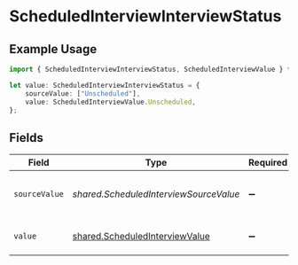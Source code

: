 # ScheduledInterviewInterviewStatus

## Example Usage

```typescript
import { ScheduledInterviewInterviewStatus, ScheduledInterviewValue } from "@stackone/stackone-client-ts/sdk/models/shared";

let value: ScheduledInterviewInterviewStatus = {
    sourceValue: ["Unscheduled"],
    value: ScheduledInterviewValue.Unscheduled,
};
```

## Fields

| Field                                                                                   | Type                                                                                    | Required                                                                                | Description                                                                             | Example                                                                                 |
| --------------------------------------------------------------------------------------- | --------------------------------------------------------------------------------------- | --------------------------------------------------------------------------------------- | --------------------------------------------------------------------------------------- | --------------------------------------------------------------------------------------- |
| `sourceValue`                                                                           | *shared.ScheduledInterviewSourceValue*                                                  | :heavy_minus_sign:                                                                      | The source value of the interview status.                                               | Unscheduled                                                                             |
| `value`                                                                                 | [shared.ScheduledInterviewValue](../../../sdk/models/shared/scheduledinterviewvalue.md) | :heavy_minus_sign:                                                                      | The status of the interview.                                                            | unscheduled                                                                             |